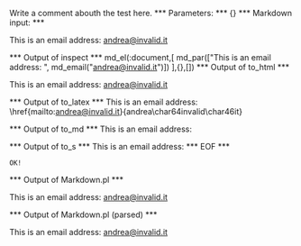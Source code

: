 Write a comment abouth the test here.
*** Parameters: ***
{}
*** Markdown input: ***


This is an email address: <andrea@invalid.it>
	
*** Output of inspect ***
md_el(:document,[
	md_par(["This is an email address: ", md_email("andrea@invalid.it")])
],{},[])
*** Output of to_html ***

<p>This is an email address: <a href='mailto:andrea@invalid.it'>&#097;&#110;&#100;&#114;&#101;&#097;&#064;&#105;&#110;&#118;&#097;&#108;&#105;&#100;&#046;&#105;&#116;</a></p>

*** Output of to_latex ***
This is an email address: \href{mailto:andrea@invalid.it}{andrea\char64invalid\char46it}


*** Output of to_md ***
This is an email address:


*** Output of to_s ***
This is an email address: 
*** EOF ***



	OK!



*** Output of Markdown.pl ***
<p>This is an email address: <a href="&#x6D;a&#x69;&#108;&#x74;&#x6F;:&#97;&#x6E;&#x64;&#x72;e&#x61;&#64;&#x69;&#110;&#x76;&#97;l&#x69;d&#x2E;&#105;t">&#97;&#x6E;&#x64;&#x72;e&#x61;&#64;&#x69;&#110;&#x76;&#97;l&#x69;d&#x2E;&#105;t</a></p>

*** Output of Markdown.pl (parsed) ***
<p>This is an email address: <a href='&amp;#x6D;a&amp;#x69;&amp;#108;&amp;#x74;&amp;#x6F;:&amp;#97;&amp;#x6E;&amp;#x64;&amp;#x72;e&amp;#x61;&amp;#64;&amp;#x69;&amp;#110;&amp;#x76;&amp;#97;l&amp;#x69;d&amp;#x2E;&amp;#105;t'>&#97;&#x6E;&#x64;&#x72;e&#x61;&#64;&#x69;&#110;&#x76;&#97;l&#x69;d&#x2E;&#105;t</a
   ></p
 >
